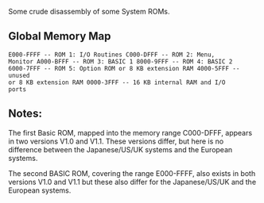Some crude disassembly of some System ROMs.

Global Memory Map
-----------------
<code>E000-FFFF -- ROM 1: I/O Routines
C000-DFFF -- ROM 2: Menu, Monitor
A000-BFFF -- ROM 3: BASIC 1
8000-9FFF -- ROM 4: BASIC 2
6000-7FFF -- ROM 5: Option ROM or 8 KB extension RAM
4000-5FFF -- unused or 8 KB extension RAM
0000-3FFF -- 16 KB internal RAM and I/O ports</code>

Notes:
------
The first Basic ROM, mapped into the memory range C000-DFFF, appears in two versions V1.0 and V1.1.
These versions differ, but here is no difference between the Japanese/US/UK systems and the European systems.

The second BASIC ROM, covering the range E000-FFFF, also exists in both versions V1.0 and V1.1 but these
also differ for the Japanese/US/UK and the European systems. 
